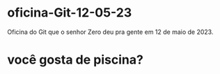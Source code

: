 # oficina-Git-12-05-23
Oficina do Git que o senhor Zero deu pra gente em 12 de maio de 2023.
# você gosta de piscina?